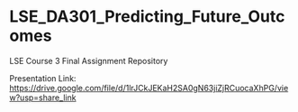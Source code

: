 # LSE_DA301_Predicting_Future_Outcomes
LSE Course 3 Final Assignment Repository

Presentation Link:
https://drive.google.com/file/d/1lrJCkJEKaH2SA0gN63jiZjRCuocaXhPG/view?usp=share_link
